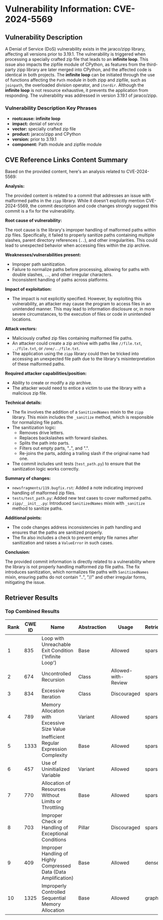 # Vulnerability Information: CVE-2024-5569

## Vulnerability Description
A Denial of Service (DoS) vulnerability exists in the jaraco/zipp library, affecting all versions prior to 3.19.1. The vulnerability is triggered when processing a specially crafted zip file that leads to an **infinite loop**. This issue also impacts the zipfile module of CPython, as features from the third-party zipp library are later merged into CPython, and the affected code is identical in both projects. The **infinite loop** can be initiated through the use of functions affecting the `Path` module in both zipp and zipfile, such as `joinpath`, the overloaded division operator, and `iterdir`. Although the **infinite loop** is not resource exhaustive, it prevents the application from responding. The vulnerability was addressed in version 3.19.1 of jaraco/zipp.

### Vulnerability Description Key Phrases
- **rootcause:** **infinite loop**
- **impact:** denial of service
- **vector:** specially crafted zip file
- **product:** jaraco/zipp and CPython
- **version:** prior to 3.19.1
- **component:** Path module and zipfile module

## CVE Reference Links Content Summary
Based on the provided content, here's an analysis related to CVE-2024-5569:

**Analysis:**

The provided content is related to a commit that addresses an issue with malformed paths in the `zipp` library. While it doesn't explicitly mention CVE-2024-5569, the commit description and code changes strongly suggest this commit is a fix for the vulnerability.

**Root cause of vulnerability:**

The root cause is the library's improper handling of malformed paths within zip files. Specifically, it failed to properly sanitize paths containing multiple slashes, parent directory references (`..`), and other irregularities. This could lead to unexpected behavior when accessing files within the zip archive.

**Weaknesses/vulnerabilities present:**
- Improper path sanitization.
- Failure to normalize paths before processing, allowing for paths with double slashes, `..`, and other irregular characters.
- Inconsistent handling of paths across platforms.

**Impact of exploitation:**
- The impact is not explicitly specified. However, by exploiting this vulnerability, an attacker may cause the program to access files in an unintended manner. This may lead to information disclosure or, in more severe circumstances, to the execution of files or code in unintended locations.

**Attack vectors:**

- Maliciously crafted zip files containing malformed file paths.
- An attacker could create a zip archive with paths like `//file.txt`, `../file.txt`, or `/one/../file.txt`.
- The application using the `zipp` library could then be tricked into accessing an unexpected file path due to the library's misinterpretation of these malformed paths.

**Required attacker capabilities/position:**

- Ability to create or modify a zip archive.
- The attacker would need to entice a victim to use the library with a malicious zip file.

**Technical details:**

- The fix involves the addition of a `SanitizedNames` mixin to the `zipp` library. This mixin includes the `_sanitize` method, which is responsible for normalizing file paths.
- The sanitization logic:
  - Removes drive letters.
  - Replaces backslashes with forward slashes.
  - Splits the path into parts.
  - Filters out empty parts, "..", and ".".
  - Re-joins the parts, adding a trailing slash if the original name had one.
- The commit includes unit tests (`test_path.py`) to ensure that the sanitization logic works correctly.

**Summary of changes:**
- `newsfragments/119.bugfix.rst`: Added a note indicating improved handling of malformed zip files.
- `tests/test_path.py`: Added new test cases to cover malformed paths.
- `zipp/__init__.py`: Introduced `SanitizedNames` mixin with `_sanitize` method to sanitize paths.

**Additional points:**
- The code changes address inconsistencies in path handling and ensures that the paths are sanitized properly.
- The fix also includes a check to prevent empty file names after sanitization and raises a `ValueError` in such cases.

**Conclusion:**

The provided commit information is directly related to a vulnerability where the library is not properly handling malformed zip file paths. The fix introduces sanitization, which normalizes file paths with `SanitizedNames` mixin, ensuring paths do not contain "..", "//" and other irregular forms, mitigating the issue.

## Retriever Results

### Top Combined Results

| Rank | CWE ID | Name | Abstraction | Usage  | Retrievers | Individual Scores |
|------|--------|------|-------------|-------|------------|-------------------|
| 1 | 835 | Loop with Unreachable Exit Condition ('Infinite Loop') | Base | Allowed | sparse | 0.741 |
| 2 | 674 | Uncontrolled Recursion | Class | Allowed-with-Review | sparse | 0.673 |
| 3 | 834 | Excessive Iteration | Class | Discouraged | sparse | 0.653 |
| 4 | 789 | Memory Allocation with Excessive Size Value | Variant | Allowed | sparse | 0.637 |
| 5 | 1333 | Inefficient Regular Expression Complexity | Base | Allowed | sparse | 0.637 |
| 6 | 457 | Use of Uninitialized Variable | Variant | Allowed | sparse | 0.632 |
| 7 | 770 | Allocation of Resources Without Limits or Throttling | Base | Allowed | sparse | 0.628 |
| 8 | 703 | Improper Check or Handling of Exceptional Conditions | Pillar | Discouraged | sparse | 0.624 |
| 9 | 409 | Improper Handling of Highly Compressed Data (Data Amplification) | Base | Allowed | dense | 0.495 |
| 10 | 1325 | Improperly Controlled Sequential Memory Allocation | Base | Allowed | graph | 0.003 |

